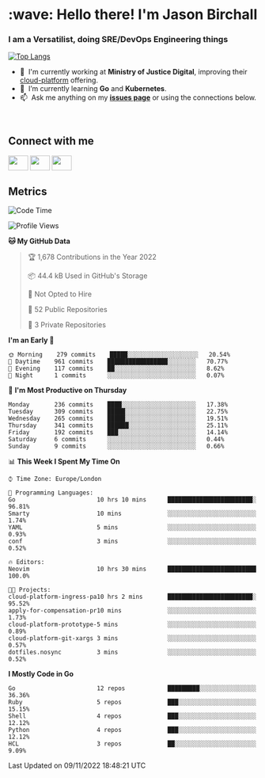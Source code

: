 <h1 align="left" id="jason-title">:wave: Hello there! I'm Jason Birchall</h1>
<h3 align="left">I am a Versatilist, doing SRE/DevOps Engineering things</h3>

[![Top Langs](https://github-readme-stats.vercel.app/api?username=jasonBirchall&show_icons=true&count_private=true&include_all_commits=true&theme=gruvbox)](https://github.com/anuraghazra/github-readme-stats)

- :office: &nbsp;I'm currently working at **Ministry of Justice Digital**, improving their [cloud-platform](https://github.com/ministryofjustice/cloud-platform) offering.
- :seedling: &nbsp;I’m currently learning **Go** and **Kubernetes**.
- :mailbox: &nbsp;Ask me anything on my **[issues page]** or using the connections below.


<br>

<h2>Connect with me</h2>
<p>
<a href="https://twitter.com/jsonBirchall" target="blank"><img align="center" src="https://cdn.jsdelivr.net/npm/simple-icons@3.0.1/icons/twitter.svg" alt="" height="30" width="40" /></a>
<a href="https://keybase.io/json0" target="blank"><img align="center" src="https://cdn.jsdelivr.net/npm/simple-icons@3.0.1/icons/keybase.svg" alt="" height="30" width="40" /></a>
<a href="https://www.reddit.com/user/kakorate" target="blank"><img align="center" src="https://cdn.jsdelivr.net/npm/simple-icons@3.0.1/icons/reddit.svg" alt="" height="30" width="40" /></a>
</p>

<h2>Metrics</h2>

<!--START_SECTION:waka-->
![Code Time](http://img.shields.io/badge/Code%20Time-829%20hrs%2034%20mins-blue)

![Profile Views](http://img.shields.io/badge/Profile%20Views-3-blue)

**🐱 My GitHub Data** 

> 🏆 1,678 Contributions in the Year 2022
 > 
> 📦 44.4 kB Used in GitHub's Storage 
 > 
> 🚫 Not Opted to Hire
 > 
> 📜 52 Public Repositories 
 > 
> 🔑 3 Private Repositories  
 > 
**I'm an Early 🐤** 

```text
🌞 Morning    279 commits    █████░░░░░░░░░░░░░░░░░░░░   20.54% 
🌆 Daytime    961 commits    █████████████████░░░░░░░░   70.77% 
🌃 Evening    117 commits    ██░░░░░░░░░░░░░░░░░░░░░░░   8.62% 
🌙 Night      1 commits      ░░░░░░░░░░░░░░░░░░░░░░░░░   0.07%

```
📅 **I'm Most Productive on Thursday** 

```text
Monday       236 commits    ████░░░░░░░░░░░░░░░░░░░░░   17.38% 
Tuesday      309 commits    █████░░░░░░░░░░░░░░░░░░░░   22.75% 
Wednesday    265 commits    █████░░░░░░░░░░░░░░░░░░░░   19.51% 
Thursday     341 commits    ██████░░░░░░░░░░░░░░░░░░░   25.11% 
Friday       192 commits    ███░░░░░░░░░░░░░░░░░░░░░░   14.14% 
Saturday     6 commits      ░░░░░░░░░░░░░░░░░░░░░░░░░   0.44% 
Sunday       9 commits      ░░░░░░░░░░░░░░░░░░░░░░░░░   0.66%

```


📊 **This Week I Spent My Time On** 

```text
⌚︎ Time Zone: Europe/London

💬 Programming Languages: 
Go                       10 hrs 10 mins      ████████████████████████░   96.81% 
Smarty                   10 mins             ░░░░░░░░░░░░░░░░░░░░░░░░░   1.74% 
YAML                     5 mins              ░░░░░░░░░░░░░░░░░░░░░░░░░   0.93% 
conf                     3 mins              ░░░░░░░░░░░░░░░░░░░░░░░░░   0.52%

🔥 Editors: 
Neovim                   10 hrs 30 mins      █████████████████████████   100.0%

🐱‍💻 Projects: 
cloud-platform-ingress-pa10 hrs 2 mins       ████████████████████████░   95.52% 
apply-for-compensation-pr10 mins             ░░░░░░░░░░░░░░░░░░░░░░░░░   1.73% 
cloud-platform-prototype-5 mins              ░░░░░░░░░░░░░░░░░░░░░░░░░   0.89% 
cloud-platform-git-xargs 3 mins              ░░░░░░░░░░░░░░░░░░░░░░░░░   0.57% 
dotfiles.nosync          3 mins              ░░░░░░░░░░░░░░░░░░░░░░░░░   0.52%

```

**I Mostly Code in Go** 

```text
Go                       12 repos            █████████░░░░░░░░░░░░░░░░   36.36% 
Ruby                     5 repos             ███░░░░░░░░░░░░░░░░░░░░░░   15.15% 
Shell                    4 repos             ███░░░░░░░░░░░░░░░░░░░░░░   12.12% 
Python                   4 repos             ███░░░░░░░░░░░░░░░░░░░░░░   12.12% 
HCL                      3 repos             ██░░░░░░░░░░░░░░░░░░░░░░░   9.09%

```



 Last Updated on 09/11/2022 18:48:21 UTC
<!--END_SECTION:waka-->

<!-- links -->

[issues page]: https://github.com/jasonBirchall/jasonBirchall/issues "jasonBirchall/issues"
